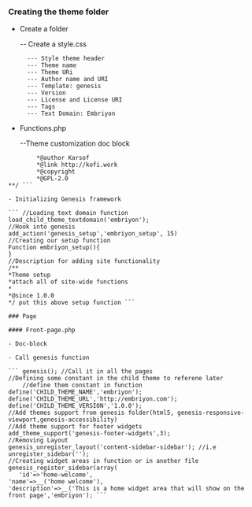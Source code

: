 ### Creating the theme folder

- Create a folder

	-- Create a style.css

		--- Style theme header
		--- Theme name
		--- Theme URi
		--- Author name and URI
		--- Template: genesis
		--- Version
		--- License and License URI
		--- Tags
		--- Text Domain: Embriyon

- Functions.php

	--Theme customization doc block

``` /***@package theme-name
		*@author Karsof
		*@link http://kofi.work
		*@copyright
		*@GPL-2.0
**/ ```

- Initializing Genesis framework

``` //Loading text domain function
load_child_theme_textdomain('embriyon');
//Hook into genesis
add_action('genesis_setup','embriyon_setup', 15)
//Creating our setup function
Function embriyon_setup(){
}
//Description for adding site functionality
/**
*Theme setup
*attach all of site-wide functions
*
*@since 1.0.0
*/ put this above setup function ```

### Page

#### Front-page.php

- Doc-block

- Call genesis function

``` genesis(); //Call it in all the pages
//Defining some constant in the child theme to referene later
	//define them constant in function
define('CHILD_THEME_NAME','embriyon');
define('CHILD_THEME_URL','http://embriyon.com');
define('CHILD_THEME_VERSION','1.0.0');
//Add themes support from genesis folder(html5, genesis-responsive-viewport,genesis-accessibility)
//Add theme support for footer widgets
add_theme_support('genesis-footer-widgets',3);
//Removing Layout
genesis_unregister_layout('content-sidebar-sidebar'); //i.e
unregister_sidebar('');
//Creating widget areas in function or in another file
genesis_register_sidebar(array(
   'id'=>'home-welcome',
'name'=>__('home welcome'),
'description'=>__('This is a home widget area that will show on the front page','embriyon'); ```





			
 


